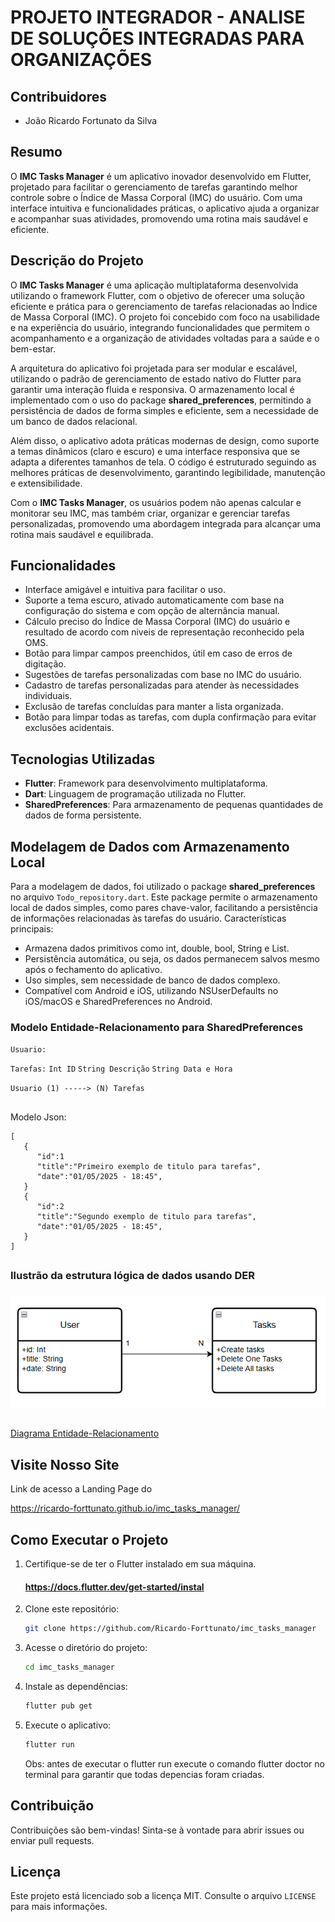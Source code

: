 # PROJETO INTEGRADOR - ANALISE DE SOLUÇÕES INTEGRADAS PARA ORGANIZAÇÕES

## Contribuidores

- João Ricardo Fortunato da Silva

##

## Resumo

O **IMC Tasks Manager** é um aplicativo inovador desenvolvido em Flutter, projetado para facilitar o gerenciamento de tarefas garantindo melhor controle sobre o Índice de Massa Corporal (IMC) do usuário. Com uma interface intuitiva e funcionalidades práticas, o aplicativo ajuda a organizar e acompanhar suas atividades, promovendo uma rotina mais saudável e eficiente.

##

## Descrição do Projeto

O **IMC Tasks Manager** é uma aplicação multiplataforma desenvolvida utilizando o framework Flutter, com o objetivo de oferecer uma solução eficiente e prática para o gerenciamento de tarefas relacionadas ao Índice de Massa Corporal (IMC). O projeto foi concebido com foco na usabilidade e na experiência do usuário, integrando funcionalidades que permitem o acompanhamento e a organização de atividades voltadas para a saúde e o bem-estar.

A arquitetura do aplicativo foi projetada para ser modular e escalável, utilizando o padrão de gerenciamento de estado nativo do Flutter para garantir uma interação fluida e responsiva. O armazenamento local é implementado com o uso do package **shared_preferences**, permitindo a persistência de dados de forma simples e eficiente, sem a necessidade de um banco de dados relacional.

Além disso, o aplicativo adota práticas modernas de design, como suporte a temas dinâmicos (claro e escuro) e uma interface responsiva que se adapta a diferentes tamanhos de tela. O código é estruturado seguindo as melhores práticas de desenvolvimento, garantindo legibilidade, manutenção e extensibilidade.

Com o **IMC Tasks Manager**, os usuários podem não apenas calcular e monitorar seu IMC, mas também criar, organizar e gerenciar tarefas personalizadas, promovendo uma abordagem integrada para alcançar uma rotina mais saudável e equilibrada.

##

## Funcionalidades

- Interface amigável e intuitiva para facilitar o uso.
- Suporte a tema escuro, ativado automaticamente com base na configuração do sistema e com opção de alternância manual.
- Cálculo preciso do Índice de Massa Corporal (IMC) do usuário e resultado de acordo com niveis de representação reconhecido pela OMS.
- Botão para limpar campos preenchidos, útil em caso de erros de digitação.
- Sugestões de tarefas personalizadas com base no IMC do usuário.
- Cadastro de tarefas personalizadas para atender às necessidades individuais.
- Exclusão de tarefas concluídas para manter a lista organizada.
- Botão para limpar todas as tarefas, com dupla confirmação para evitar exclusões acidentais.

##

## Tecnologias Utilizadas

- **Flutter**: Framework para desenvolvimento multiplataforma.
- **Dart**: Linguagem de programação utilizada no Flutter.
- **SharedPreferences**: Para armazenamento de pequenas quantidades de dados de forma persistente.

##

## Modelagem de Dados com Armazenamento Local

Para a modelagem de dados, foi utilizado o package **shared_preferences** no arquivo `Todo_repository.dart`. Este package permite o armazenamento local de dados simples, como pares chave-valor, facilitando a persistência de informações relacionadas às tarefas do usuário.
Características principais:

- Armazena dados primitivos como int, double, bool, String e List<String>.
- Persistência automática, ou seja, os dados permanecem salvos mesmo após o fechamento do aplicativo.
- Uso simples, sem necessidade de banco de dados complexo.
- Compatível com Android e iOS, utilizando NSUserDefaults no iOS/macOS e SharedPreferences no Android.

### Modelo Entidade-Relacionamento para SharedPreferences

`Usuario:`

`Tarefas:` `Int ID` `String Descrição` `String Data e Hora`

`Usuario (1) -----> (N) Tarefas`

##

Modelo Json:

```
[
   {
      "id":1
      "title":"Primeiro exemplo de titulo para tarefas",
      "date":"01/05/2025 - 18:45",
   }
   {
      "id":2
      "title":"Segundo exemplo de titulo para tarefas",
      "date":"01/05/2025 - 18:45",
   }
]
```

##

### Ilustrão da estrutura lógica de dados usando DER

###

![DER](images/diagrama-entidade-relacionamento.png)

##

<a href="/Der_IMC-Tasks-Manager.drawio.html" target="_blank">Diagrama Entidade-Relacionamento</a>

## Visite Nosso Site

Link de acesso a Landing Page do

https://ricardo-forttunato.github.io/imc_tasks_manager/

##

## Como Executar o Projeto

1. Certifique-se de ter o Flutter instalado em sua máquina.

   #### https://docs.flutter.dev/get-started/instal

2. Clone este repositório:
   ```bash
   git clone https://github.com/Ricardo-Forttunato/imc_tasks_manager
   ```
3. Acesse o diretório do projeto:
   ```bash
   cd imc_tasks_manager
   ```
4. Instale as dependências:
   ```bash
   flutter pub get
   ```
5. Execute o aplicativo:
   ```bash
   flutter run
   ```
   Obs: antes de executar o flutter run execute o comando flutter doctor no terminal para garantir que todas depencias foram criadas.

##

## Contribuição

Contribuições são bem-vindas! Sinta-se à vontade para abrir issues ou enviar pull requests.

##

## Licença

Este projeto está licenciado sob a licença MIT. Consulte o arquivo `LICENSE` para mais informações.
